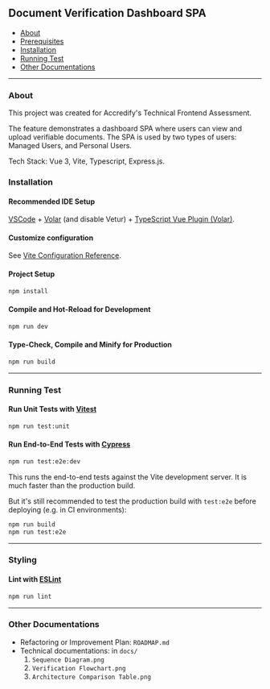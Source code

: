 ## Document Verification Dashboard SPA
  - [About](#about)
  - [Prerequisites](#prerequisites)
  - [Installation](#installation)
  - [Running Test](#running-test)
  - [Other Documentations](#other-documentations)

***

### About

This project was created for Accredify's Technical Frontend Assessment.

The feature demonstrates a dashboard SPA where users can view and upload verifiable documents. The SPA is used by two types of users: Managed Users, and Personal Users.

Tech Stack: Vue 3, Vite, Typescript, Express.js.

### Installation

#### Recommended IDE Setup

[VSCode](https://code.visualstudio.com/) + [Volar](https://marketplace.visualstudio.com/items?itemName=Vue.volar) (and disable Vetur) + [TypeScript Vue Plugin (Volar)](https://marketplace.visualstudio.com/items?itemName=Vue.vscode-typescript-vue-plugin).

#### Customize configuration

See [Vite Configuration Reference](https://vitejs.dev/config/).

#### Project Setup

```sh
npm install
```

#### Compile and Hot-Reload for Development

```sh
npm run dev
```

#### Type-Check, Compile and Minify for Production

```sh
npm run build
```

***

### Running Test

#### Run Unit Tests with [Vitest](https://vitest.dev/)

```sh
npm run test:unit
```

#### Run End-to-End Tests with [Cypress](https://www.cypress.io/)

```sh
npm run test:e2e:dev
```

This runs the end-to-end tests against the Vite development server.
It is much faster than the production build.

But it's still recommended to test the production build with `test:e2e` before deploying (e.g. in CI environments):

```sh
npm run build
npm run test:e2e
```
*** 

### Styling

#### Lint with [ESLint](https://eslint.org/)

```sh
npm run lint
```

***
### Other Documentations

 - Refactoring or Improvement Plan: `ROADMAP.md`
 - Technical documentations: in `docs/`
    1. `Sequence Diagram.png`
    2. `Verification Flowchart.png`
    3. `Architecture Comparison Table.png`